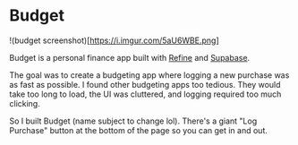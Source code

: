 # Budget

!(budget screenshot)[https://i.imgur.com/5aU6WBE.png]

Budget is a personal finance app built with [Refine](https://github.com/refinedev/refine) and [Supabase](https://supabase.com/).

The goal was to create a budgeting app where logging a new purchase was as fast as possible. I found other budgeting apps too tedious. They would take too long to load, the UI was cluttered, and logging required too much clicking.

So I built Budget (name subject to change lol). There's a giant "Log Purchase" button at the bottom of the page so you can get in and out.

